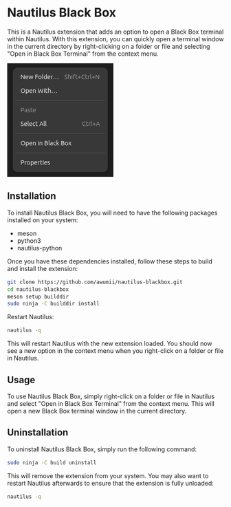 # Nautilus Black Box

This is a Nautilus extension that adds an option to open a Black Box terminal within Nautilus. With this extension, you can quickly open a terminal window in the current directory by right-clicking on a folder or file and selecting "Open in Black Box Terminal" from the context menu.  

<img src="screenshot.png"></img>

## Installation

To install Nautilus Black Box, you will need to have the following packages installed on your system:
 - meson
 - python3
 - nautilus-python

Once you have these dependencies installed, follow these steps to build and install the extension:

```bash
git clone https://github.com/awumii/nautilus-blackbox.git
cd nautilus-blackbox
meson setup builddir
sudo ninja -C builddir install
```

Restart Nautilus:

```bash
nautilus -q
```
This will restart Nautilus with the new extension loaded. You should now see a new option in the context menu when you right-click on a folder or file in Nautilus.

## Usage

To use Nautilus Black Box, simply right-click on a folder or file in Nautilus and select "Open in Black Box Terminal" from the context menu. This will open a new Black Box terminal window in the current directory.

## Uninstallation

To uninstall Nautilus Black Box, simply run the following command:

```bash
sudo ninja -C build uninstall
```

This will remove the extension from your system. You may also want to restart Nautilus afterwards to ensure that the extension is fully unloaded:

```bash
nautilus -q
```
